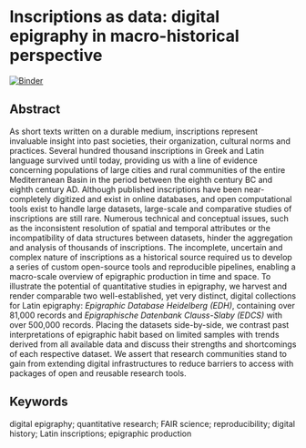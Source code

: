 # Inscriptions as data: digital epigraphy in macro-historical perspective

[![Binder](https://mybinder.org/badge_logo.svg)](https://mybinder.org/v2/gh/jdh-observer/jdh001-WBqfZzfi7nHK/main?filepath=scripts/Digital_epigraphy_cite2c_biblio.ipynb)

## Abstract
As short texts written on a durable medium, inscriptions represent invaluable insight into past societies, their organization, cultural norms and practices. Several hundred thousand inscriptions in Greek and Latin language survived until today, providing us with a line of evidence concerning populations of large cities and rural communities of the entire Mediterranean Basin in the period between the eighth century BC and eighth century AD. Although published inscriptions have been near-completely digitized and exist in online databases, and open computational tools exist to handle large datasets, large-scale and comparative studies of inscriptions are still rare. Numerous technical and conceptual issues, such as the inconsistent resolution of spatial and temporal attributes or the incompatibility of data structures between datasets, hinder the aggregation and analysis of thousands of inscriptions. The incomplete, uncertain and complex nature of inscriptions as a historical source required us to develop a series of custom open-source tools and reproducible pipelines, enabling a macro-scale overview of epigraphic production in time and space. To illustrate the potential of quantitative studies in epigraphy, we harvest and render comparable two well-established, yet very distinct, digital collections for Latin epigraphy: *Epigraphic Database Heidelberg (EDH)*, containing over 81,000 records and *Epigraphische Datenbank Clauss-Slaby (EDCS)* with over 500,000 records. Placing the datasets side-by-side, we contrast past interpretations of epigraphic habit based on limited samples with trends derived from all available data and discuss their strengths and shortcomings of each respective dataset. We assert that research communities stand to gain from extending digital infrastructures to reduce barriers to access with packages of open and reusable research tools.

## Keywords
digital epigraphy; quantitative research; FAIR science; reproducibility; digital history; Latin inscriptions; epigraphic production
